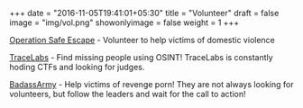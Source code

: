 +++
date = "2016-11-05T19:41:01+05:30"
title = "Volunteer"
draft = false
image = "img/vol.png"
showonlyimage = false
weight = 1
+++
<!--more-->
[Operation Safe Escape](https://safeescape.org/) - Volunteer to help victims of domestic violence

[TraceLabs](https://www.tracelabs.org/getinvolved/join-the-team/) - Find missing people using OSINT! TraceLabs is constantly hoding CTFs and looking for judges. 

[BadassArmy](https://badassarmy.org/contact-us/) - Help victims of revenge porn! They are not always looking for volunteers, but follow the leaders and wait for the call to action!
